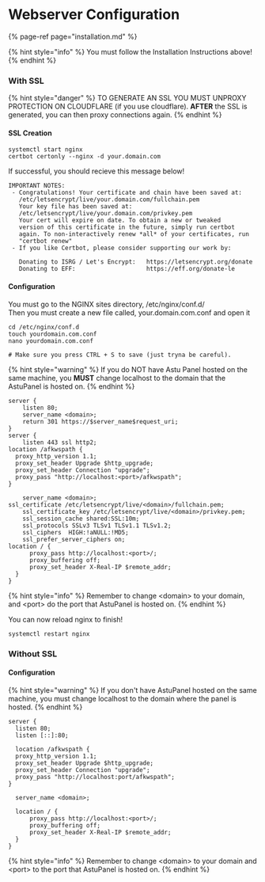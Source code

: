 # Webserver Configuration

{% page-ref page="installation.md" %}

{% hint style="info" %}
You must follow the Installation Instructions above!
{% endhint %}

### With SSL

{% hint style="danger" %}
TO GENERATE AN SSL YOU MUST UNPROXY PROTECTION ON CLOUDFLARE \(if you use cloudflare\). **AFTER** the SSL is generated, you can then proxy connections again.
{% endhint %}

#### SSL Creation

```text
systemctl start nginx
certbot certonly --nginx -d your.domain.com
```

If successful, you should recieve this message below!

```text
IMPORTANT NOTES:
 - Congratulations! Your certificate and chain have been saved at:
   /etc/letsencrypt/live/your.domain.com/fullchain.pem
   Your key file has been saved at:
   /etc/letsencrypt/live/your.domain.com/privkey.pem
   Your cert will expire on date. To obtain a new or tweaked
   version of this certificate in the future, simply run certbot
   again. To non-interactively renew *all* of your certificates, run
   "certbot renew"
 - If you like Certbot, please consider supporting our work by:

   Donating to ISRG / Let's Encrypt:   https://letsencrypt.org/donate
   Donating to EFF:                    https://eff.org/donate-le
```

#### Configuration

You must go to the NGINX sites directory, /etc/nginx/conf.d/  
Then you must create a new file called, your.domain.com.conf and open it  


```text
cd /etc/nginx/conf.d
touch yourdomain.com.conf
nano yourdomain.com.conf

# Make sure you press CTRL + S to save (just tryna be careful).
```

{% hint style="warning" %}
If you do NOT have Astu Panel hosted on the same machine, you **MUST** change localhost to the domain that the AstuPanel is hosted on.
{% endhint %}

```text
server {
    listen 80;
    server_name <domain>;
    return 301 https://$server_name$request_uri;
}
server {
    listen 443 ssl http2;
location /afkwspath {
  proxy_http_version 1.1;
  proxy_set_header Upgrade $http_upgrade;
  proxy_set_header Connection "upgrade";
  proxy_pass "http://localhost:<port>/afkwspath";
}
    
    server_name <domain>;
ssl_certificate /etc/letsencrypt/live/<domain>/fullchain.pem;
    ssl_certificate_key /etc/letsencrypt/live/<domain>/privkey.pem;
    ssl_session_cache shared:SSL:10m;
    ssl_protocols SSLv3 TLSv1 TLSv1.1 TLSv1.2;
    ssl_ciphers  HIGH:!aNULL:!MD5;
    ssl_prefer_server_ciphers on;
location / {
      proxy_pass http://localhost:<port>/;
      proxy_buffering off;
      proxy_set_header X-Real-IP $remote_addr;
  }
}
```

{% hint style="info" %}
Remember to change &lt;domain&gt; to your domain, and &lt;port&gt; do the port that AstuPanel is hosted on.
{% endhint %}

You can now reload nginx to finish!

```text
systemctl restart nginx
```

### Without SSL

#### Configuration

{% hint style="warning" %}
If you don't have AstuPanel hosted on the same machine, you must change localhost to the domain where the panel is hosted.
{% endhint %}

```text
server {
  listen 80;
  listen [::]:80;
  
  location /afkwspath {
  proxy_http_version 1.1;
  proxy_set_header Upgrade $http_upgrade;
  proxy_set_header Connection "upgrade";
  proxy_pass "http://localhost:port/afkwspath";
}

  server_name <domain>;

  location / {
      proxy_pass http://localhost:<port>/;
      proxy_buffering off;
      proxy_set_header X-Real-IP $remote_addr;
  }
}
```

{% hint style="info" %}
Remember to change &lt;domain&gt; to your domain and &lt;port&gt; to the port that AstuPanel is hosted on.
{% endhint %}

